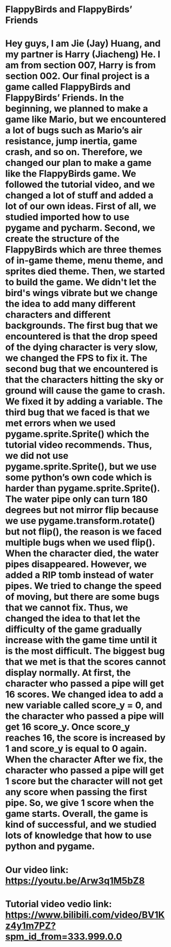 # FlappyBirds and FlappyBirds’ Friends
# Hey guys, I am Jie (Jay) Huang, and my partner is Harry (Jiacheng) He. I am from section 007, Harry is from section 002. Our final project is a game called FlappyBirds and FlappyBirds’ Friends. In the beginning, we planned to make a game like Mario, but we encountered a lot of bugs such as Mario’s air resistance, jump inertia, game crash, and so on. Therefore, we changed our plan to make a game like the FlappyBirds game. We followed the tutorial video, and we changed a lot of stuff and added a lot of our own ideas. First of all, we studied imported how to use pygame and pycharm. Second, we create the structure of the FlappyBirds which are three themes of in-game theme, menu theme, and sprites died theme. Then, we started to build the game. We didn't let the bird's wings vibrate but we change the idea to add many different characters and different backgrounds. The first bug that we encountered is that the drop speed of the dying character is very slow, we changed the FPS to fix it. The second bug that we encountered is that the characters hitting the sky or ground will cause the game to crash. We fixed it by adding a variable. The third bug that we faced is that we met errors when we used pygame.sprite.Sprite() which the tutorial video recommends. Thus, we did not use pygame.sprite.Sprite(), but we use some python’s own code which is harder than pygame.sprite.Sprite(). The water pipe only can turn 180 degrees but not mirror flip because we use pygame.transform.rotate() but not flip(), the reason is we faced multiple bugs when we used flip(). When the character died, the water pipes disappeared. However, we added a RIP tomb instead of water pipes. We tried to change the speed of moving, but there are some bugs that we cannot fix. Thus, we changed the idea to that let the difficulty of the game gradually increase with the game time until it is the most difficult. The biggest bug that we met is that the scores cannot display normally. At first, the character who passed a pipe will get 16 scores. We changed idea to add a new variable called score_y = 0, and the character who passed a pipe will get 16 score_y. Once score_y reaches 16, the score is increased by 1 and score_y is equal to 0 again. When the character After we fix, the character who passed a pipe will get 1 score but the character will not get any score when passing the first pipe. So, we give 1 score when the game starts. Overall, the game is kind of successful, and we studied lots of knowledge that how to use python and pygame.
# Our video link: https://youtu.be/Arw3q1M5bZ8
# Tutorial video vedio link: https://www.bilibili.com/video/BV1Kz4y1m7PZ?spm_id_from=333.999.0.0

